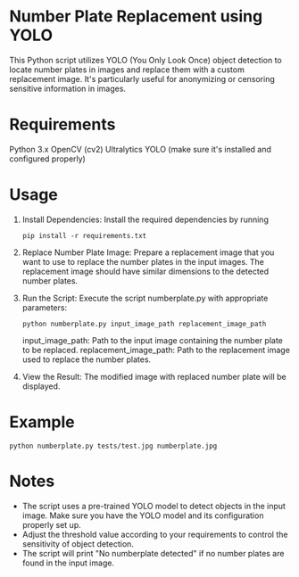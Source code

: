 # Number Plate Replacement using YOLO

This Python script utilizes YOLO (You Only Look Once) object detection to locate number plates in images and replace them with a custom replacement image. It's particularly useful for anonymizing or censoring sensitive information in images.

# Requirements

Python 3.x
OpenCV (cv2)
Ultralytics YOLO (make sure it's installed and configured properly)

# Usage

1.  Install Dependencies: Install the required dependencies by running

        pip install -r requirements.txt

2.  Replace Number Plate Image: Prepare a replacement image that you want to use to replace the number plates in the input images. The replacement image should have similar dimensions to the detected number plates.

3.  Run the Script: Execute the script numberplate.py with appropriate parameters:

        python numberplate.py input_image_path replacement_image_path

    input_image_path: Path to the input image containing the number plate to be replaced.
    replacement_image_path: Path to the replacement image used to replace the number plates.

4.  View the Result: The modified image with replaced number plate will be displayed.

# Example

    python numberplate.py tests/test.jpg numberplate.jpg

# Notes

- The script uses a pre-trained YOLO model to detect objects in the input image. Make sure you have the YOLO model and its configuration properly set up.
- Adjust the threshold value according to your requirements to control the sensitivity of object detection.
- The script will print "No numberplate detected" if no number plates are found in the input image.
